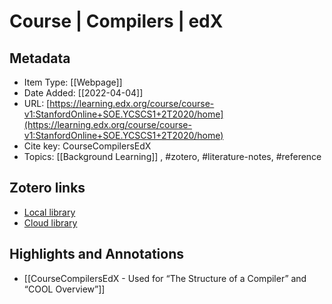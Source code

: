 # Course | Compilers | edX

## Metadata

* Item Type: [[Webpage]]
* Date Added: [[2022-04-04]]
* URL: [https://learning.edx.org/course/course-v1:StanfordOnline+SOE.YCSCS1+2T2020/home](https://learning.edx.org/course/course-v1:StanfordOnline+SOE.YCSCS1+2T2020/home)
* Cite key: CourseCompilersEdX
* Topics: [[Background Learning]]
, #zotero, #literature-notes, #reference


##  Zotero links
* [Local library](zotero://select/items/1_5V2LL2E4)
* [Cloud library](http://zotero.org/users/9285361/items/5V2LL2E4)

## Highlights and Annotations

- [[CourseCompilersEdX - Used for “The Structure of a Compiler” and “COOL Overview”]]